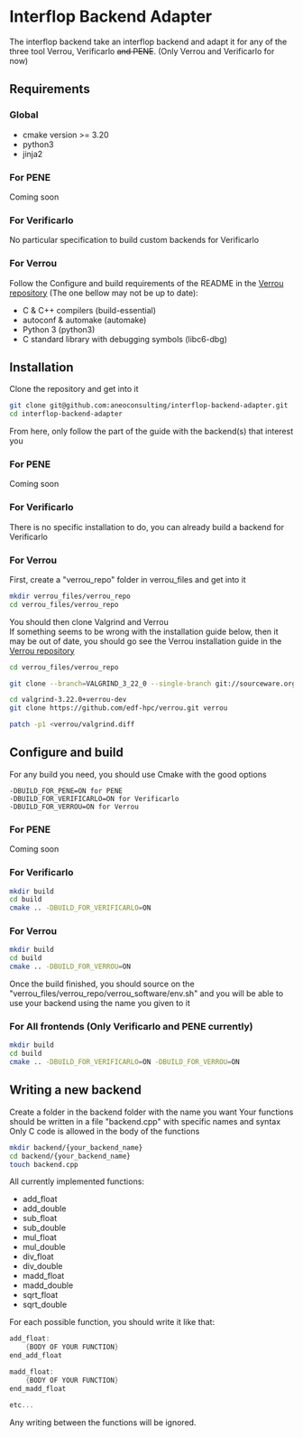 # Interflop Backend Adapter

The interflop backend take an interflop backend and adapt it for any of the three tool Verrou,
Verificarlo ~~and PENE~~. (Only Verrou and Verificarlo for now)


## Requirements

### Global

- cmake version >= 3.20
- python3
- jinja2

### For PENE

Coming soon

### For Verificarlo

No particular specification to build custom backends for Verificarlo

### For Verrou
Follow the Configure and build requirements of the README in the [Verrou repository](https://github.com/edf-hpc/verrou) (The one bellow may not be up to date):
- C & C++ compilers (build-essential)
- autoconf & automake (automake)
- Python 3 (python3)
- C standard library with debugging symbols (libc6-dbg)


## Installation

Clone the repository and get into it
```bash
git clone git@github.com:aneoconsulting/interflop-backend-adapter.git
cd interflop-backend-adapter
```

From here, only follow the part of the guide with the backend(s) that interest you


### For PENE

Coming soon

### For Verificarlo

There is no specific installation to do, you can already build a backend for Verificarlo

### For Verrou

First, create a "verrou_repo" folder in verrou_files and get into it

```bash
mkdir verrou_files/verrou_repo
cd verrou_files/verrou_repo
```

You should then clone Valgrind and Verrou\
If something seems to be wrong with the installation guide below, then it may be out of date, you should go see the Verrou installation guide in the [Verrou repository](https://github.com/edf-hpc/verrou)

```bash
cd verrou_files/verrou_repo

git clone --branch=VALGRIND_3_22_0 --single-branch git://sourceware.org/git/valgrind.git valgrind-3.22.0+verrou-dev

cd valgrind-3.22.0+verrou-dev
git clone https://github.com/edf-hpc/verrou.git verrou

patch -p1 <verrou/valgrind.diff
```

## Configure and build


For any build you need, you should use Cmake with the good options

```
-DBUILD_FOR_PENE=ON for PENE
-DBUILD_FOR_VERIFICARLO=ON for Verificarlo
-DBUILD_FOR_VERROU=ON for Verrou
```

### For PENE

Coming soon

### For Verificarlo

```bash
mkdir build
cd build
cmake .. -DBUILD_FOR_VERIFICARLO=ON
```

### For Verrou

```bash
mkdir build
cd build
cmake .. -DBUILD_FOR_VERROU=ON
```
Once the build finished, you should source on the "verrou_files/verrou_repo/verrou_software/env.sh" and you will be able to use your backend using the name you given to it

### For All frontends (Only Verificarlo and PENE currently)

```bash
mkdir build
cd build
cmake .. -DBUILD_FOR_VERIFICARLO=ON -DBUILD_FOR_VERROU=ON
```


## Writing a new backend

Create a folder in the backend folder with the name you want
Your functions should be written in a file "backend.cpp" with specific names and syntax
Only C code is allowed in the body of the functions

```bash
mkdir backend/{your_backend_name}
cd backend/{your_backend_name}
touch backend.cpp
```

All currently implemented functions:

- add_float
- add_double
- sub_float
- sub_double
- mul_float
- mul_double
- div_float
- div_double
- madd_float
- madd_double
- sqrt_float
- sqrt_double

For each possible function, you should write it like that:

```c
add_float:
    {BODY OF YOUR FUNCTION}
end_add_float

madd_float:
    {BODY OF YOUR FUNCTION}
end_madd_float

etc...
```

Any writing between the functions will be ignored.